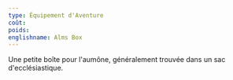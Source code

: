 ```yaml
---
type: Équipement d'Aventure
coût: 
poids: 
englishname: Alms Box
---
```

Une petite boîte pour l'aumône, généralement trouvée dans un sac d'ecclésiastique.